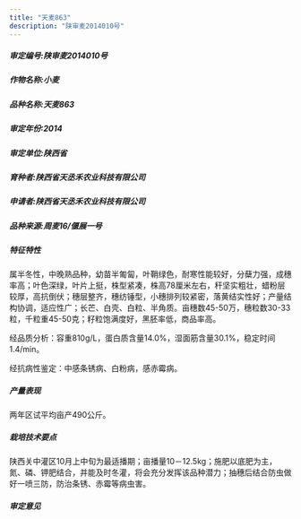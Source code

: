 ```yaml
---
title: "天麦863"
description: "陕审麦2014010号"
---
```

##### 审定编号:陕审麦2014010号

##### 作物名称:小麦

##### 品种名称:天麦863

##### 审定年份:2014

##### 审定单位:陕西省

##### 育种者:陕西省天丞禾农业科技有限公司

##### 申请者:陕西省天丞禾农业科技有限公司

##### 品种来源:周麦16/偃展一号

##### 特征特性
属半冬性，中晚熟品种，幼苗半匍匐，叶鞘绿色，耐寒性能较好，分蘖力强，成穗率高；叶色深绿，叶片上挺，株型紧凑，株高78厘米左右，秆坚实粗壮，蜡粉层较厚，高抗倒伏；穗层整齐，穗纺锤型，小穗排列较紧密，落黄结实性好；产量结构协调，适应性广；长芒、白壳、白粒、半角质。亩穗数45-50万，穗粒数30-33粒，千粒重45-50克；籽粒饱满度好，黑胚率低，商品率高。
经品质分析：容重810g/L，蛋白质含量14.0%，湿面筋含量30.1%，稳定时间1.4/min。
经抗病性鉴定：中感条锈病、白粉病，感赤霉病。


##### 产量表现
两年区试平均亩产490公斤。

##### 栽培技术要点
陕西关中灌区10月上中旬为最适播期；亩播量10－12.5kg；施肥以底肥为主，氮、磷、钾肥结合，并能及时冬灌，将会充分发挥该品种潜力；抽穗后结合防虫做好一喷三防，防治条锈、赤霉等病虫害。

##### 审定意见

